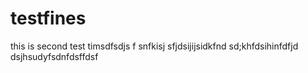 # testfines
this is second test
timsdfsdjs f
snfkisj 
sfjdsijijsidkfnd 
sd;khfdsihinfdfjd 
dsjhsudyfsdnfdsffdsf
